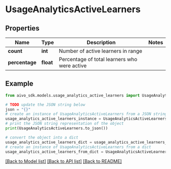 # UsageAnalyticsActiveLearners


## Properties

Name | Type | Description | Notes
------------ | ------------- | ------------- | -------------
**count** | **int** | Number of active learners in range | 
**percentage** | **float** | Percentage of total learners who were active | 

## Example

```python
from aivo_sdk.models.usage_analytics_active_learners import UsageAnalyticsActiveLearners

# TODO update the JSON string below
json = "{}"
# create an instance of UsageAnalyticsActiveLearners from a JSON string
usage_analytics_active_learners_instance = UsageAnalyticsActiveLearners.from_json(json)
# print the JSON string representation of the object
print(UsageAnalyticsActiveLearners.to_json())

# convert the object into a dict
usage_analytics_active_learners_dict = usage_analytics_active_learners_instance.to_dict()
# create an instance of UsageAnalyticsActiveLearners from a dict
usage_analytics_active_learners_from_dict = UsageAnalyticsActiveLearners.from_dict(usage_analytics_active_learners_dict)
```
[[Back to Model list]](../README.md#documentation-for-models) [[Back to API list]](../README.md#documentation-for-api-endpoints) [[Back to README]](../README.md)


